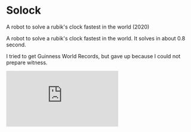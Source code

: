 # Solock

A robot to solve a rubik's clock fastest in the world (2020)





 A robot to solve a rubik's clock fastest in the world. It solves in about 0.8 second.



I tried to get Guinness World Records, but gave up because I could not prepare witness.

<div class="youtube">
<iframe src="https://www.youtube.com/embed/jc3e5xadDao" title="YouTube video player" frameborder="0" allow="accelerometer; autoplay; clipboard-write; encrypted-media; gyroscope; picture-in-picture" allowfullscreen></iframe>
</div>

